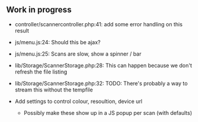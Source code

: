 ## Work in progress

* controller/scannercontroller.php:41: add some error handling on this result
* js/menu.js:24:                       Should this be ajax?
* js/menu.js:25:                       Scans are slow, show a spinner / bar
* lib/Storage/ScannerStorage.php:28:   This can happen because we don't refresh the file listing
* lib/Storage/ScannerStorage.php:32:   TODO: There's probably a way to stream this without the tempfile

* Add settings to control colour, resoultion, device url
  * Possibly make these show up in a JS popup per scan (with defaults)
